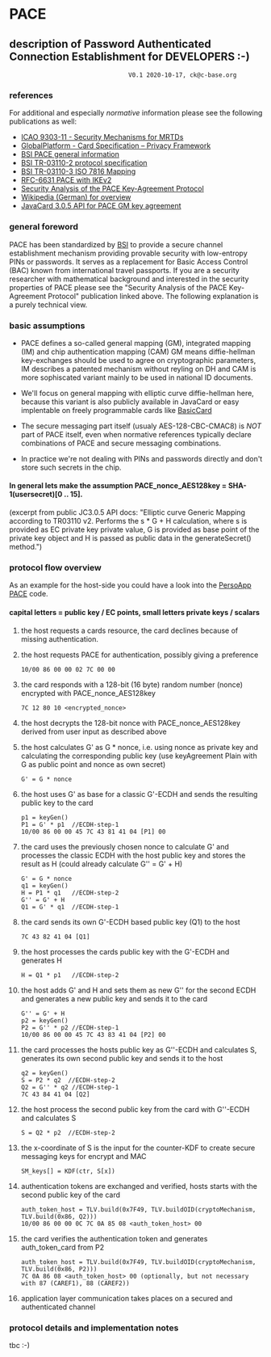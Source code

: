 # PACE
## description of Password Authenticated Connection Establishment for DEVELOPERS :-)
                                     V0.1 2020-10-17, ck@c-base.org

### references

For additional and especially _normative_ information please see the following publications as well:

* [ICAO 9303-11 - Security Mechanisms for MRTDs](https://www.icao.int/publications/Documents/9303_p11_cons_en.pdf)
* [GlobalPlatform - Card Specification – Privacy Framework](https://globalplatform.org/wp-content/uploads/2017/02/GPC_Privacy_Framework_v1.0_Pub_Rls.pdf)
* [BSI PACE general information](https://www.bsi.bund.de/EN/Topics/ElectrIDDocuments/SecurityMechanisms/securPACE/securitymechanismsPACE.html)
* [BSI TR-03110-2 protocol specification](https://www.bsi.bund.de/SharedDocs/Downloads/EN/BSI/Publications/TechGuidelines/TR03110/BSI_TR-03110_Part-2-V2_2.pdf?__blob=publicationFile&v=3)
* [BSI TR-03110-3 ISO 7816 Mapping](https://www.bsi.bund.de/SharedDocs/Downloads/EN/BSI/Publications/TechGuidelines/TR03110/BSI_TR-03110_Part-3-V2_2.pdf?__blob=publicationFile&v=2)
* [RFC-6631 PACE with IKEv2](https://tools.ietf.org/html/rfc6631)
* [Security Analysis of the PACE Key-Agreement Protocol](https://eprint.iacr.org/2009/624)
* [Wikipedia (German) for overview](https://de.wikipedia.org/wiki/Password_Authenticated_Connection_Establishment)
* [JavaCard 3.0.5 API for PACE GM key agreement](https://docs.oracle.com/javacard/3.0.5/api/javacard/security/KeyAgreement.html#ALG_EC_PACE_GM)

### general foreword

PACE has been standardized by [BSI](https://www.bsi.bund.de) to provide a secure channel establishment mechanism providing provable security with low-entropy PINs or passwords. It serves as a replacement for Basic Access Control (BAC) known from international travel passports. If you are a security researcher with mathematical background and interested in the security properties of PACE please see the "Security Analysis of the PACE Key-Agreement Protocol" publication linked above. The following explanation is a purely technical view.

### basic assumptions

* PACE defines a so-called general mapping (GM), integrated mapping (IM) and chip authentication mapping (CAM)
  GM means diffie-hellman key-exchanges should be used to agree on cryptographic parameters, IM describes a patented mechanism without reyling on DH and CAM is more sophiscated     variant mainly to be used in national ID documents.
  
* We'll focus on general mapping with elliptic curve diffie-hellman here, because this variant is also publicly available in JavaCard or easy implentable on freely programmable cards like [BasicCard](http://www.basiccard.com/)

* The secure messaging part itself (usualy AES-128-CBC-CMAC8) is _NOT_ part of PACE itself, even when normative references typically declare combinations of PACE and secure messaging combinations.

* In practice we're not dealing with PINs and passwords directly and don't store such secrets in the chip.
#### In general lets make the assumption PACE_nonce_AES128key = SHA-1(usersecret)[0 .. 15].

  (excerpt from public JC3.0.5 API docs: "Elliptic curve Generic Mapping according to TR03110 v2. Performs the s * G + H calculation, where s is provided as EC private key
  private value, G is provided as base point of the private key object and H is passed as public data in the generateSecret() method.")

### protocol flow overview

As an example for the host-side you could have a look into the [PersoApp PACE](https://github.com/PersoApp/import/blob/master/PersoApp-Core/src/de/persoapp/core/card/PACE.java) code.

#### capital letters = public key / EC points, small letters private keys / scalars

01) the host requests a cards resource, the card declines because of missing authentication.

02) the host requests PACE for authentication, possibly giving a preference

        10/00 86 00 00 02 7C 00 00

03) the card responds with a 128-bit (16 byte) random number (nonce) encrypted with PACE_nonce_AES128key

        7C 12 80 10 <encrypted_nonce>

04) the host decrypts the 128-bit nonce with PACE_nonce_AES128key derived from user input as described above

05) the host calculates G' as G * nonce, i.e. using nonce as private key and calculating the corresponding public key (use keyAgreement Plain with G as public point and nonce as own secret)

        G' = G * nonce

06) the host uses G' as base for a classic G'-ECDH and sends the resulting public key to the card

        p1 = keyGen()
        P1 = G' * p1  //ECDH-step-1
        10/00 86 00 00 45 7C 43 81 41 04 [P1] 00

07) the card uses the previously chosen nonce to calculate G' and processes the classic ECDH with the host public key and stores the result as H (could already calculate G'' = G' + H)

        G' = G * nonce
        q1 = keyGen()
        H = P1 * q1   //ECDH-step-2
        G'' = G' + H
        Q1 = G' * q1  //ECDH-step-1

08) the card sends its own G'-ECDH based public key (Q1) to the host

        7C 43 82 41 04 [Q1]
  
09) the host processes the cards public key with the G'-ECDH and generates H

        H = Q1 * p1   //ECDH-step-2

10) the host adds G' and H and sets them as new G'' for the second ECDH and generates a new public key and sends it to the card

        G'' = G' + H
        p2 = keyGen()
        P2 = G'' * p2 //ECDH-step-1
        10/00 86 00 00 45 7C 43 83 41 04 [P2] 00
  
11) the card processes the hosts public key as G''-ECDH and calculates S, generates its own second public key and sends it to the host

        q2 = keyGen()
        S = P2 * q2  //ECDH-step-2
        Q2 = G'' * q2 //ECDH-step-1
        7C 43 84 41 04 [Q2]

12) the host process the second public key from the card with G''-ECDH and calculates S

        S = Q2 * p2  //ECDH-step-2

13) the x-coordinate of S is the input for the counter-KDF to create secure messaging keys for encrypt and MAC

        SM_keys[] = KDF(ctr, S[x])
        
14) authentication tokens are exchanged and verified, hosts starts with the second public key of the card

        auth_token_host = TLV.build(0x7F49, TLV.buildOID(cryptoMechanism, TLV.build(0x86, Q2)))
        10/00 86 00 00 0C 7C 0A 85 08 <auth_token_host> 00

16) the card verifies the authentication token and generates auth_token_card from P2

        auth_token_host = TLV.build(0x7F49, TLV.buildOID(cryptoMechanism, TLV.build(0x86, P2)))
        7C 0A 86 08 <auth_token_host> 00 (optionally, but not necessary with 87 (CAREF1), 88 (CAREF2))

16) application layer communication takes places on a secured and authenticated channel
        

### protocol details and implementation notes

tbc :-)




